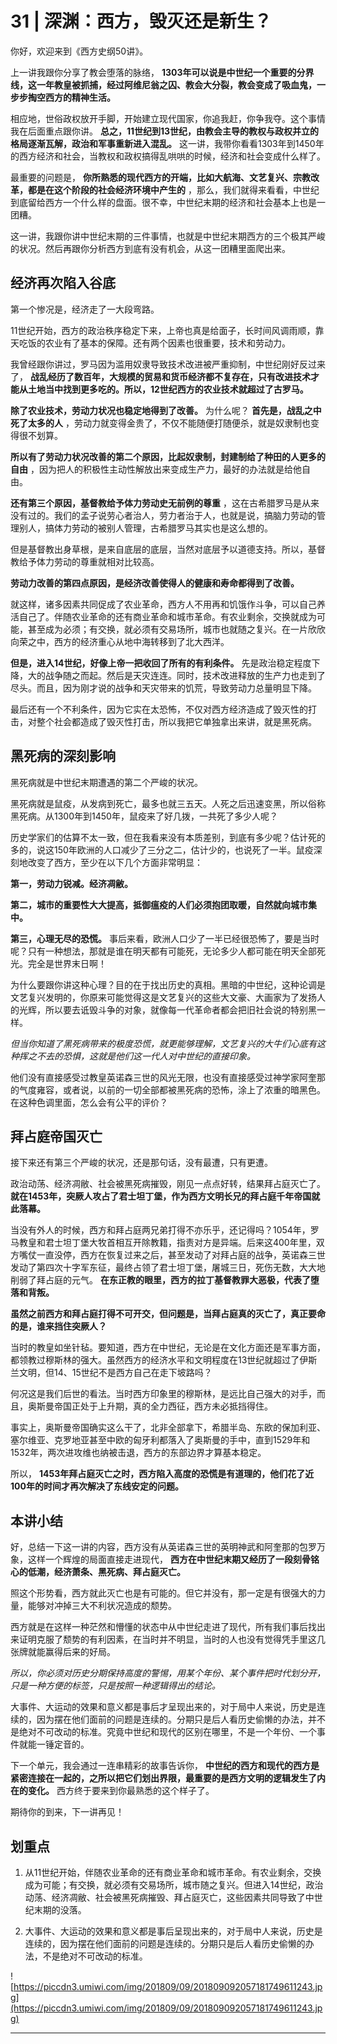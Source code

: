# 31 | 深渊：西方，毁灭还是新生？

你好，欢迎来到《西方史纲50讲》。

上一讲我跟你分享了教会堕落的脉络， **1303年可以说是中世纪一个重要的分界线，这一年教皇被抓捕，经过阿维尼翁之囚、教会大分裂，教会变成了吸血鬼，一步步掏空西方的精神生活。**

相应地，世俗政权放开手脚，开始建立现代国家，你追我赶，你争我夺。这个事情我在后面重点跟你讲。 **总之，11世纪到13世纪，由教会主导的教权与政权并立的格局逐渐瓦解，政治和军事重新进入混乱。** 这一讲，我带你看看1303年到1450年的西方经济和社会，当教权和政权搞得乱哄哄的时候，经济和社会变成什么样了。

最重要的问题是， **你所熟悉的现代西方的开端，比如大航海、文艺复兴、宗教改革，都是在这个阶段的社会经济环境中产生的** ，那么，我们就得来看看，中世纪到底留给西方一个什么样的盘面。很不幸，中世纪末期的经济和社会基本上也是一团糟。

这一讲，我跟你讲中世纪末期的三件事情，也就是中世纪末期西方的三个极其严峻的状况。然后再跟你分析西方到底有没有机会，从这一团糟里面爬出来。

##  经济再次陷入谷底

第一个惨况是，经济走了一大段弯路。

11世纪开始，西方的政治秩序稳定下来，上帝也真是给面子，长时间风调雨顺，靠天吃饭的农业有了基本的保障。还有两个因素也很重要，技术和劳动力。

我曾经跟你讲过，罗马因为滥用奴隶导致技术改进被严重抑制，中世纪刚好反过来了， **战乱经历了数百年，大规模的贸易和货币经济都不复存在，只有改进技术才能从土地当中找到更多吃的。所以，12世纪西方的农业技术就超过了古罗马。**

 **除了农业技术，劳动力状况也稳定地得到了改善。** 为什么呢？ **首先是，战乱之中死了太多的人** ，劳动力就变得金贵了，不仅不能随便打随便杀，就是奴隶制也变得很不划算。

 **所以有了劳动力状况改善的第二个原因，比起奴隶制，封建制给了种田的人更多的自由** ，因为把人的积极性主动性解放出来变成生产力，最好的办法就是给他自由。

 **还有第三个原因，基督教给予体力劳动史无前例的尊重** ，这在古希腊罗马是从来没有过的。我们的孟子说劳心者治人，劳力者治于人，也就是说，搞脑力劳动的管理别人，搞体力劳动的被别人管理，古希腊罗马其实也是这么想的。

但是基督教出身草根，是来自底层的底层，当然对底层予以道德支持。所以，基督教给予体力劳动的尊重就相对比较高。

 **劳动力改善的第四点原因，是经济改善使得人的健康和寿命都得到了改善。**

就这样，诸多因素共同促成了农业革命，西方人不用再和饥饿作斗争，可以自己养活自己了。伴随农业革命的还有商业革命和城市革命。有农业剩余，交换就成为可能，甚至成为必须；有交换，就必须有交易场所，城市也就随之复兴。在一片欣欣向荣之中，西方的经济重心从地中海转移到了北大西洋。

 **但是，进入14世纪，好像上帝一把收回了所有的有利条件。** 先是政治稳定程度下降，大的战争随之而起。然后是天灾连连。同时，技术改进释放的生产力也走到了尽头。而且，因为刚才说的战争和天灾带来的饥荒，导致劳动力总量明显下降。

最后还有一个不利条件，因为它实在太恐怖，不仅对西方经济造成了毁灭性的打击，对整个社会都造成了毁灭性打击，所以我把它单独拿出来讲，就是黑死病。

## 黑死病的深刻影响

黑死病就是中世纪末期遭遇的第二个严峻的状况。

黑死病就是鼠疫，从发病到死亡，最多也就三五天。人死之后迅速变黑，所以俗称黑死病。从1300年到1450年，鼠疫来了好几拨，一共死了多少人呢？

历史学家们的估算不太一致，但在我看来没有本质差别，到底有多少呢？估计死的多的，说这150年欧洲的人口减少了三分之二，估计少的，也说死了一半。鼠疫深刻地改变了西方，至少在以下几个方面非常明显：

 **第一，劳动力锐减。经济凋敝。**

 **第二，城市的重要性大大提高，抵御瘟疫的人们必须抱团取暖，自然就向城市集中。**

 **第三，心理无尽的恐慌。** 事后来看，欧洲人口少了一半已经很恐怖了，要是当时呢？只有一种想法，那就是谁在明天都有可能死，无论多少人都可能在明天全部死光。完全是世界末日啊！

为什么要跟你讲这种心理？目的在于找出历史的真相。黑暗的中世纪，这种论调是文艺复兴发明的，你原来可能觉得这是文艺复兴的这些大文豪、大画家为了发扬人的光辉，所以要去诋毁斗争的对象，就像每一代革命者都会把旧社会说的特别黑一样。

 *但当你知道了黑死病带来的极度恐慌，就更能够理解，文艺复兴的大牛们心底有这种挥之不去的恐惧，这就是他们这一代人对中世纪的直接印象。*

他们没有直接感受过教皇英诺森三世的风光无限，也没有直接感受过神学家阿奎那的气度雍容，或者说，以前的一切全部都被黑死病的恐怖，涂上了浓重的暗黑色。在这种色调里面，怎么会有公平的评价？

## 拜占庭帝国灭亡

接下来还有第三个严峻的状况，还是那句话，没有最遭，只有更遭。

政治动荡、经济凋敝、社会被黑死病摧毁，刚见一点点好转，结果拜占庭灭亡了。 **就在1453年，突厥人攻占了君士坦丁堡，作为西方文明长兄的拜占庭千年帝国就此落幕。**

当没有外人的时候，西方和拜占庭两兄弟打得不亦乐乎，还记得吗？1054年，罗马教皇和君士坦丁堡大牧首相互开除教籍，指责对方是异端。后来这400年里，双方嘴仗一直没停，西方在恢复过来之后，甚至发动了对拜占庭的战争，英诺森三世发动了第四次十字军东征，最终占领了君士坦丁堡，屠城三日，死伤无数，大大地削弱了拜占庭的元气。 **在东正教的眼里，西方的拉丁基督教罪大恶极，代表了堕落和背叛。**

 **虽然之前西方和拜占庭打得不可开交，但问题是，当拜占庭真的灭亡了，真正要命的是，谁来挡住突厥人？**

当时的教皇如坐针毡。要知道，西方在中世纪，无论是在文化方面还是军事方面，都领教过穆斯林的强大。虽然西方的经济水平和文明程度在13世纪就超过了伊斯兰文明，但14、15世纪不是西方自己在走下坡路吗？

何况这是我们后世的看法。当时西方印象里的穆斯林，是远比自己强大的对手，而且，奥斯曼帝国正处于上升期，真的全力西征，西方未必抵挡得住。

事实上，奥斯曼帝国确实这么干了，北非全部拿下，希腊半岛、东欧的保加利亚、塞尔维亚、克罗地亚甚至中欧的匈牙利都落入了奥斯曼的手中，直到1529年和1532年，两次进攻维也纳被击退，西方的东部边界才算基本稳定。

所以， **1453年拜占庭灭亡之时，西方陷入高度的恐慌是有道理的，他们花了近100年的时间才再次解决了东线安定的问题。**

## 本讲小结

好，总结一下这一讲的内容，西方没有从英诺森三世的英明神武和阿奎那的包罗万象，这样一个辉煌的局面直接走进现代， **西方在中世纪末期又经历了一段刻骨铭心的低潮，经济萧条、黑死病、拜占庭灭亡。**

照这个形势看，西方就此灭亡也是有可能的。但它并没有，那一定是有很强大的力量，能够对冲掉三大不利状况造成的颓势。

西方就是在这样一种茫然和懵懂的状态中从中世纪走进了现代，所有我们事后找出来证明克服了颓势的有利因素，在当时并不明显，当时的人也没有觉得凭手里这几张牌就能赢得后来的好局。

 *所以，你必须对历史分期保持高度的警惕，用某个年份、某个事件把时代划分开，只是一种方便的标签，只是按照一种逻辑得出的结论。*

大事件、大运动的效果和意义都是事后才呈现出来的，对于局中人来说，历史是连续的，因为摆在他们面前的问题是连续的。分期只是后人看历史偷懒的办法，并不是绝对不可改动的标准。究竟中世纪和现代的区别在哪里，不是一个年份、一个事件就能一锤定音的。

下一个单元，我会通过一连串精彩的故事告诉你， **中世纪的西方和现代的西方是紧密连接在一起的，之所以把它们划出界限，最重要的是西方文明的逻辑发生了内在的变化。** 西方终于要来到你最熟悉的这个样子了。

期待你的到来，下一讲再见！

## 划重点

1. 从11世纪开始，伴随农业革命的还有商业革命和城市革命。有农业剩余，交换成为可能；有交换，就必须有交易场所，城市随之复兴。但进入14世纪，政治动荡、经济凋敝、社会被黑死病摧毁、拜占庭灭亡，这些因素共同导致了中世纪末期的没落。

2. 大事件、大运动的效果和意义都是事后呈现出来的，对于局中人来说，历史是连续的，因为摆在他们面前的问题是连续的。分期只是后人看历史偷懒的办法，不是绝对不可改动的标准。

![https://piccdn3.umiwi.com/img/201809/09/201809092057181749611243.jpg](https://piccdn3.umiwi.com/img/201809/09/201809092057181749611243.jpg)

---
